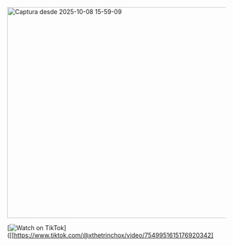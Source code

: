 <img width="1887" height="487" alt="Captura desde 2025-10-08 15-59-09" src="https://github.com/user-attachments/assets/4187273b-b180-45ef-9b11-bedcccd6f187" />



[![Watch on TikTok](https://img.shields.io/badge/▶️%20Watch%20on%20TikTok-black?logo=tiktok)]([[https://www.tiktok.com/@xthetrinchox/video/7549951615176920342]
